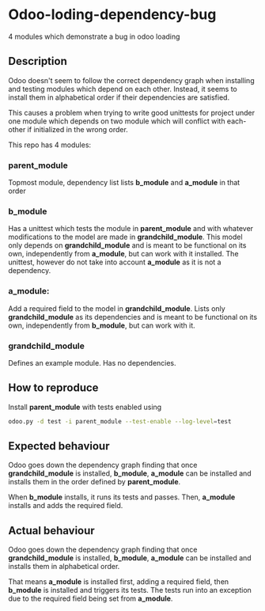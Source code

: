 Odoo-loding-dependency-bug
==========================

4 modules which demonstrate a bug in odoo loading

## Description

Odoo doesn't seem to follow the correct dependency graph when installing and
testing modules which depend on each other. Instead, it seems to install them
in alphabetical order if their dependencies are satisfied.

This causes a problem when trying to write good unittests for project under one
module which depends on two module which will conflict with each-other if
initialized in the wrong order.

This repo has 4 modules:

### **parent_module**

Topmost module, dependency list lists **b_module** and **a_module** in that order

### **b_module** 

Has a unittest which tests the module in **parent_module** and with whatever 
modifications to the model are made in **grandchild_module**.
This model only depends on **grandchild_module** and is meant to be functional 
on its own, independently from **a_module**, but can work with it installed.
The unittest, however do not take into account **a_module** as it is not a 
dependency.

### **a_module**:

Add a required field to the model in **grandchild_module**.
Lists only **grandchild_module** as its dependencies and is meant to be 
functional on its own, independently from **b_module**, but can work with it.

### **grandchild_module** 

Defines an example module. Has no dependencies.

## How to reproduce

Install **parent_module** with tests enabled using

```bash
odoo.py -d test -i parent_module --test-enable --log-level=test
```

## Expected behaviour

Odoo goes down the dependency graph finding that once **grandchild_module** is
installed, **b_module**, **a_module** can be installed and installs them in the
order defined by **parent_module**.

When **b_module** installs, it runs its tests and passes. Then, **a_module**
installs and adds the required field.

## Actual behaviour

Odoo goes down the dependency graph finding that once **grandchild_module** is
installed, **b_module**, **a_module** can be installed and installs them in
alphabetical order.

That means **a_module** is installed first, adding a required field, then 
**b_module** is installed and triggers its tests. The tests run into an 
exception due to the required field being set from **a_module**. 

